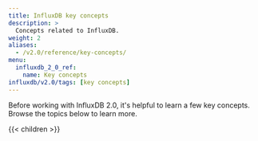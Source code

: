```yaml
---
title: InfluxDB key concepts
description: >
  Concepts related to InfluxDB.
weight: 2
aliases:
  - /v2.0/reference/key-concepts/
menu:
  influxdb_2_0_ref:
    name: Key concepts
influxdb/v2.0/tags: [key concepts]
---
```


Before working with InfluxDB 2.0, it's helpful to learn a few key concepts. Browse the topics below to learn more.

{{< children >}}
